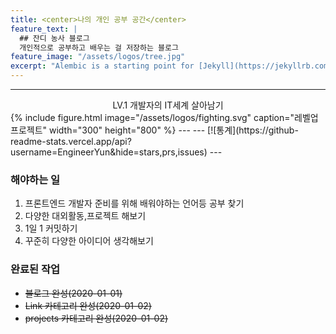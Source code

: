```yaml
---
title: <center>나의 개인 공부 공간</center>  
feature_text: |
  ## 잔디 농사 블로그
  개인적으로 공부하고 배우는 걸 저장하는 블로그
feature_image: "/assets/logos/tree.jpg"
excerpt: "Alembic is a starting point for [Jekyll](https://jekyllrb.com/) projects. Rather than starting from scratch, this boilerplate is designed to get the ball rolling immediately. Install it, configure it, tweak it, push it."
---
```

---
<center>LV.1 개발자의 IT세계 살아남기</center>  
{% include figure.html image="/assets/logos/fighting.svg" caption="레벨업 프로젝트"  width="300" height="800" %}
---
---
[![통계](https://github-readme-stats.vercel.app/api?username=EngineerYun&hide=stars,prs,issues)
---

### 해야하는 일

1. 프론트엔드 개발자 준비를 위해 배워야하는 언어등 공부 찾기
2. 다양한 대외활동,프로젝트 해보기
3. 1일 1 커밋하기
4. 꾸준히 다양한 아이디어 생각해보기

### 완료된 작업
* ~~블로그 완성(2020-01-01)~~
* ~~Link 카테고리 완성(2020-01-02)~~
* ~~projects 카테고리 완성(2020-01-02)~~
